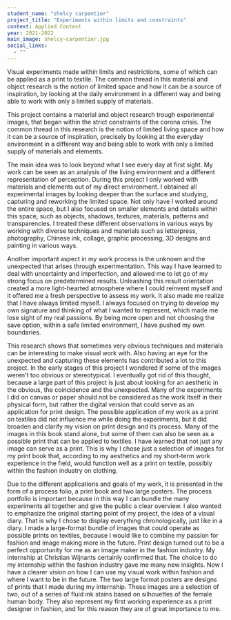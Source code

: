 ```yaml
---
student_name: "shelcy carpentier"
project_title: "Experiments within limits and constraints"
context: Applied Context
year: 2021-2022
main_image: shelcy-carpentier.jpg
social_links:
  - ""
---
```

Visual experiments made within limits and restrictions, some of which can be applied as a print to textile. The common thread in this material and object research is the notion of limited space and how it can be a source of inspiration, by looking at the daily environment in a different way and being able to work with only a limited supply of materials.  

This project contains a material and object research trough experimental images, that began within the strict constraints of the corona crisis. The common thread in this research is the notion of limited living space and how it can be a source of inspiration, precisely by looking at the everyday environment in a different way and being able to work with only a limited supply of materials and elements. 

The main idea was to look beyond what I see every day at first sight. My work can be seen as an analysis of the living environment and a different representation of perception. During this project I only worked with materials and elements out of my direct environment. I obtained all experimental images by looking deeper than the surface and studying, capturing and reworking the limited space. Not only have I worked around the entire space, but I also focused on smaller elements and details within this space, such as objects, shadows, textures, materials, patterns and transparencies. I treated these different observations in various ways by working with diverse techniques and materials such as letterpress, photography, Chinese ink, collage, graphic processing, 3D designs and painting in various ways. 

Another important aspect in my work process is the unknown and the unexpected that arises through experimentation. This way I have learned to deal with uncertainty and imperfection, and allowed me to let go of my strong focus on predetermined results. Unleashing this result orientation created a more light-hearted atmosphere where I could reinvent myself and it offered me a fresh perspective to assess my work. It also made me realize that I have always limited myself. I always focused on trying to develop my own signature and thinking of what I wanted to represent, which made me lose sight of my real passions. By being more open and not choosing the save option, within a safe limited environment, I have pushed my own boundaries.

This research shows that sometimes very obvious techniques and materials can be interesting to make visual work with. Also having an eye for the unexpected and capturing these elements has contributed a lot to this project. In the early stages of this project I wondered if some of the images weren't too obvious or stereotypical. I eventually got rid of this thought, because a large part of this project is just about looking for an aesthetic in the obvious, the coincidence and the unexpected. Many of the experiments I did on canvas or paper should not be considered as the work itself in their physical form, but rather the digital version that could serve as an application for print design. The possible application of my work as a print on textiles did not influence me while doing the experiments, but it did broaden and clarify my vision on print design and its process. Many of the images in this book stand alone, but some of them can also be seen as a possible print that can be applied to textiles. I have learned that not just any image can serve as a print. This is why I chose just a selection of images for my print book that, according to my aesthetics and my short-term work experience in the field, would function well as a print on textile, possibly within the fashion industry on clothing. 

Due to the different applications and goals of my work, it is presented in the form of a process folio, a print book and two large posters. The process portfolio is important because in this way I can bundle the many experiments all together and give the public a clear overview. I also wanted to emphasize the original starting point of my project, the idea of a visual diary. That is why I chose to display everything chronologically, just like in a diary. I made a large-format bundle of images that could operate as possible prints on textiles, because I would like to combine my passion for fashion and image making more in the future. Print design turned out to be a perfect opportunity for me as an image maker in the fashion industry. My internship at Christian Wijnants certainly confirmed that. The choice to do my internship within the fashion industry gave me many new insights. Now I have a clearer vision on how I can use my visual work within fashion and where I want to be in the future. The two large format posters are designs of prints that I made during my internship. These images are a selection of two, out of a series of fluid ink stains based on silhouettes of the female human body. They also represent my first working experience as a print designer in fashion, and for this reason they are of great importance to me. 
